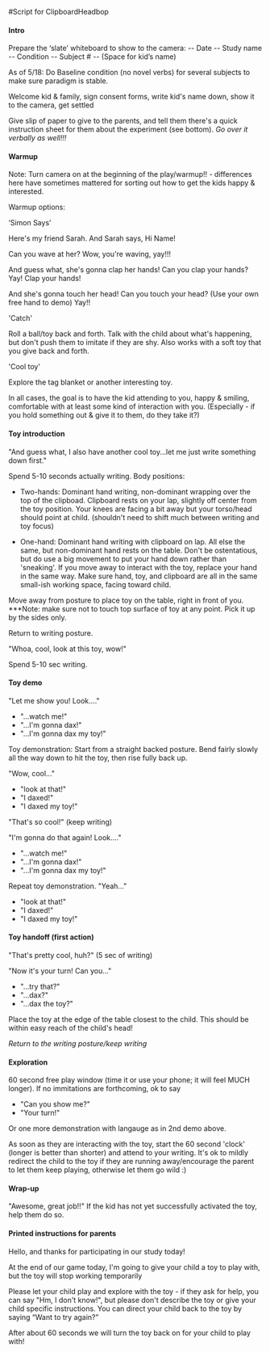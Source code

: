 #Script for ClipboardHeadbop

#### Intro
Prepare the ‘slate’ whiteboard to show to the camera:
-- Date
-- Study name
-- Condition
-- Subject #
-- (Space for kid’s name)

As of 5/18: Do Baseline condition (no novel verbs) for several subjects to make sure paradigm is stable. 

Welcome kid & family, sign consent forms, write kid's name down, show it to the camera, get settled

Give slip of paper to give to the parents, and tell them there's a quick instruction sheet for them about the experiment (see bottom). *Go over it verbally as well!!!*

#### Warmup

Note: Turn camera on at the beginning of the play/warmup!! - differences here have sometimes mattered for sorting out how to get the kids happy & interested.

Warmup options:

‘Simon Says’

Here's my friend Sarah.  And Sarah says, Hi Name!

Can you wave at her?  Wow, you're waving, yay!!!

And guess what, she's gonna clap her hands! Can you clap your hands? Yay!  Clap your hands!

And she's gonna touch her head! Can you touch your head? (Use your own free hand to demo) Yay!!

'Catch'

Roll a ball/toy back and forth. Talk with the child about what's happening, but don't push them to imitate if they are shy.  Also works with a soft toy that you give back and forth.

'Cool toy'

Explore the tag blanket or another interesting toy.

In all cases, the goal is to have the kid attending to you, happy & smiling, comfortable with at least some kind of interaction with you.  (Especially - if you hold something out & give it to them, do they take it?)


#### Toy introduction

"And guess what, I also have another cool toy...let me just write something down first."

Spend 5-10 seconds actually writing.  Body positions:

- Two-hands: Dominant hand writing, non-dominant wrapping over the top of the clipboad. Clipboard rests on your lap, slightly off center from the toy position. Your knees are facing a bit away but your torso/head should point at child. (shouldn't need to shift much between writing and toy focus)

- One-hand: Dominant hand writing with clipboard on lap. All else the same, but non-dominant hand rests on the table.  Don't be ostentatious, but do use a big movement to put your hand down rather than 'sneaking'. If you move away to interact with the toy, replace your hand in the same way. Make sure hand, toy, and clipboard are all in the same small-ish working space, facing toward child. 

Move away from posture to place toy on the table, right in front of you. ***Note: make sure not to touch top surface of toy at any point.  Pick it up by the sides only.

Return to writing posture.

"Whoa, cool, look at this toy, wow!"

Spend 5-10 sec writing.

#### Toy demo

"Let me show you! Look...."
- "...watch me!"
- "...I'm gonna dax!"
- "...I'm gonna dax my toy!"

Toy demonstration: Start from a straight backed posture. Bend fairly slowly all the way down to hit the toy, then rise fully back up. 

"Wow, cool..."
- "look at that!"
- "I daxed!"
- "I daxed my toy!"

"That's so cool!" (keep writing)

"I'm gonna do that again! Look...."
- "...watch me!"
- "...I'm gonna dax!"
- "...I'm gonna dax my toy!"

Repeat toy demonstration.
"Yeah..."
- "look at that!"
- "I daxed!"
- "I daxed my toy!"

#### Toy handoff (first action)

"That's pretty cool, huh?" (5 sec of writing)

"Now it's your turn! Can you..."
- "...try that?"
- "...dax?"
- "...dax the toy?"

Place the toy at the edge of the table closest to the child.  This should be within easy reach of the child's head!

*Return to the writing posture/keep writing*

#### Exploration

60 second free play window (time it or use your phone; it will feel MUCH longer).  If no immitations are forthcoming, ok to say

- "Can you show me?"
- "Your turn!"

Or one more demonstration with langauge as in 2nd demo above.

As soon as they are interacting with the toy, start the 60 second 'clock' (longer is better than shorter) and attend to your writing.  It's ok to mildly redirect the child to the toy if they are running away/encourage the parent to let them keep playing, otherwise let them go wild :)

#### Wrap-up

"Awesome, great job!!" If the kid has not yet successfully activated the toy, help them do so.

#### Printed instructions for parents

Hello, and thanks for participating in our study today! 

At the end of our game today, I'm going to give your child a toy to play with, but the toy will stop working temporarily

Please let your child play and explore with the toy - if they ask for help, you can say "Hm, I don't know!", but please don't describe the toy or give your child specific instructions. You can direct your child back to the toy by saying “Want to try again?”

After about 60 seconds we will turn the toy back on for your child to play with!





